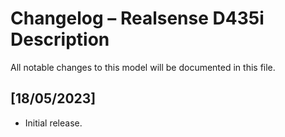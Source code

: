 # Changelog – Realsense D435i Description

All notable changes to this model will be documented in this file.

## [18/05/2023]
- Initial release.
